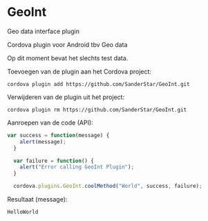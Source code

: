 # GeoInt
Geo data interface plugin

Cordova plugin voor Android tbv Geo data

Op dit moment bevat het slechts test data.

Toevoegen van de plugin aan het Cordova project:
```
cordova plugin add https://github.com/SanderStar/GeoInt.git
```

Verwijderen van de plugin uit het project:
```
cordova plugin rm https://github.com/SanderStar/GeoInt.git
```

Aanroepen van de code (API):
```javascript
var success = function(message) {
    alert(message);
  }

  var failure = function() {
    alert("Error calling GeoInt Plugin");
  }

  cordova.plugins.GeoInt.coolMethod("World", success, failure);
```

Resultaat (message):
```
HelloWorld
```
